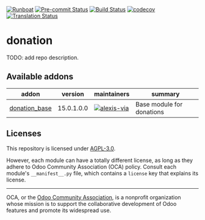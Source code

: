 
[![Runboat](https://img.shields.io/badge/runboat-Try%20me-875A7B.png)](https://runboat.odoo-community.org/builds?repo=OCA/donation&target_branch=15.0)
[![Pre-commit Status](https://github.com/OCA/donation/actions/workflows/pre-commit.yml/badge.svg?branch=15.0)](https://github.com/OCA/donation/actions/workflows/pre-commit.yml?query=branch%3A15.0)
[![Build Status](https://github.com/OCA/donation/actions/workflows/test.yml/badge.svg?branch=15.0)](https://github.com/OCA/donation/actions/workflows/test.yml?query=branch%3A15.0)
[![codecov](https://codecov.io/gh/OCA/donation/branch/15.0/graph/badge.svg)](https://codecov.io/gh/OCA/donation)
[![Translation Status](https://translation.odoo-community.org/widgets/donation-15-0/-/svg-badge.svg)](https://translation.odoo-community.org/engage/donation-15-0/?utm_source=widget)

<!-- /!\ do not modify above this line -->

# donation

TODO: add repo description.

<!-- /!\ do not modify below this line -->

<!-- prettier-ignore-start -->

[//]: # (addons)

Available addons
----------------
addon | version | maintainers | summary
--- | --- | --- | ---
[donation_base](donation_base/) | 15.0.1.0.0 | [![alexis-via](https://github.com/alexis-via.png?size=30px)](https://github.com/alexis-via) | Base module for donations

[//]: # (end addons)

<!-- prettier-ignore-end -->

## Licenses

This repository is licensed under [AGPL-3.0](LICENSE).

However, each module can have a totally different license, as long as they adhere to Odoo Community Association (OCA)
policy. Consult each module's `__manifest__.py` file, which contains a `license` key
that explains its license.

----
OCA, or the [Odoo Community Association](http://odoo-community.org/), is a nonprofit
organization whose mission is to support the collaborative development of Odoo features
and promote its widespread use.

